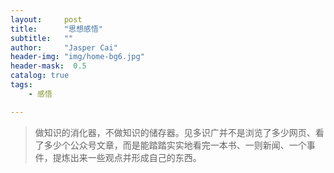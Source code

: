 ```yaml
---
layout:     post
title:      "思想感悟"
subtitle:   ""
author:     "Jasper Cai"
header-img: "img/home-bg6.jpg"
header-mask:  0.5
catalog: true
tags:
    - 感悟

---
```


> 做知识的消化器，不做知识的储存器。见多识广并不是浏览了多少网页、看了多少个公众号文章，而是能踏踏实实地看完一本书、一则新闻、一个事件，提炼出来一些观点并形成自己的东西。